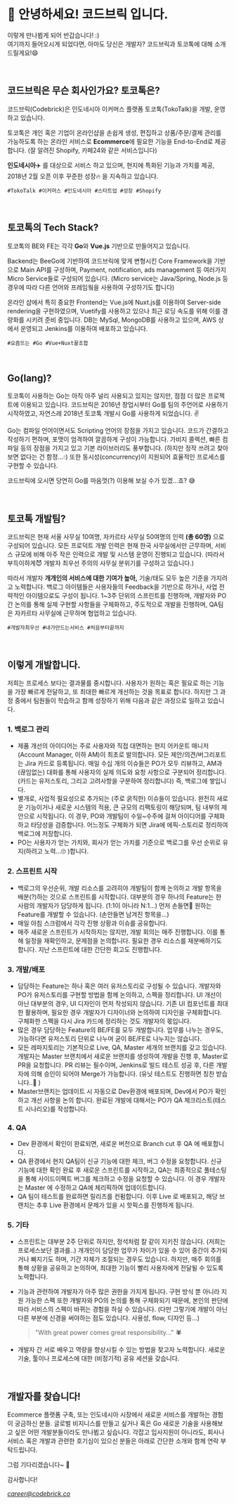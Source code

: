 # :wave: 안녕하세요! 코드브릭 입니다.   
이렇게 만나뵙게 되어 반갑습니다! :)  
여기까지 들어오시게 되었다면, 아마도 당신은 개발자? 코드브릭과 토코톡에 대해 소개드릴게요!:smile:  
  
<br/>  
    
## 코드브릭은 무슨 회사인가요? 토코톡은?  
코드브릭(Codebrick)은 인도네시아 이커머스 플랫폼 토코톡(TokoTalk)을 개발, 운영하고 있습니다.  
  
토코톡은 개인 혹은 기업이 온라인샵을 손쉽게 생성, 편집하고 상품/주문/결제 관리를 가능하도록 하는 온라인 서비스로 **Ecommerce**에 필요한 기능을 End-to-End로 제공합니다. (잘 알려진 Shopify, 카페24와 같은 서비스입니다)  
  
**인도네시아**:airplane: 를 대상으로 서비스 하고 있으며, 현지에 특화된 기능과 가치를 제공, 2018년 2월 오픈 이후 꾸준한 성장:fire: 을 지속하고 있습니다.  
  
```#TokoTalk #이커머스 #인도네시아 #스타트업 #성장 #Shopify```  
  
<br/>  
  
## 토코톡의 Tech Stack?  
토코톡의 BE와 FE는 각각 **Go**와 **Vue.js** 기반으로 만들어지고 있습니다. 
  
Backend는 BeeGo에 기반하여 코드브릭에 맞게 변형시킨 Core Framework을 기반으로 Main API를 구성하며, Payment, notification, ads management 등 여러가지 Micro Service들로 구성되어 있습니다. (Micro service는 Java/Spring, Node.js 등 경우에 따라 다른 언어와 프레임웤을 사용하여 구성하기도 합니다)  
  
온라인 샵에서 특히 중요한 Frontend는 Vue.js에 Nuxt.js를 이용하여 Server-side rendering을 구현하였으며, Vuetify를 사용하고 있으나 최근 로딩 속도를 위해 이를 경량화를 시키려 준비 중입니다. 
DB는 MySql, MongoDB를 사용하고 있으며, AWS 상에서 운영되고 Jenkins를 이용하여 배포하고 있습니다.  
  
```#요즘뜨는 #Go #Vue+Nuxt꿀조합```  
  
<br/>  
    
## Go(lang)?  
토코톡이 사용하는 Go는 아직 아주 널리 사용되고 있지는 않지만, 점점 더 많은 프로젝트에 이용되고 있습니다. 코드브릭은 2016년 창업시부터 Go를 팀의 주언어로 사용하기 시작하였고, 자연스레 2018년 토코톡 개발시 Go를 사용하게 되었습니다. :v:  
  
Go는 컴파일 언어이면서도 Scripting 언어의 장점을 가지고 있습니다. 코드가 간결하고 작성하기 편하며, 포맷이 엄격하여 깔끔하게 구성이 가능합니다. 가비지 콜렉션, 빠른 컴파일 등의 장점을 가지고 있고 기본 라이브러리도 풍부합니다. (하지만 정작 쓰려고 찾아보면 없다는 건 함정...:droplet:) 또한 동시성(concurrency)이 지원되어 효율적인 프로세스를 구현할 수 있습니다.  
  
코드브릭에 오시면 당연히 Go를 마음껏(?) 이용해 보실 수가 있겠...죠? :sweat_smile:  
  
<br/>  
    
## 토코톡 개발팀?  
코드브릭은 현재 서울 사무실 10여명, 자카르타 사무실 50여명의 인력 **(총 60명)** 으로 구성되어 있습니다. 모든 프로덕트 개발 인력은 현재 한국 사무실에서만 근무하며, 서비스 규모에 비해 아주 작은 인력으로 개발 및 시스템 운영이 진행되고 있습니다. (따라서 부득이하게:smiling_imp:  개발자 최우선 주의의 사무실 분위기를 구성하고 있습니다.)  
  
따라서 개발자 **개개인의 서비스에 대한 기여가 높아,** 기술/태도 모두 높은 기준을 가지려고 노력합니다. 백로그 아이템들은 사용자들의 Feedback을 기반으로 하거나, 사업 전략적인 아이템으로도 구성이 됩니다. 1~3주 단위의 스프린트를 진행하며, 개발자와 PO간 논의를 통해 실제 구현할 사항들을 구체화하고, 주도적으로 개발을 진행하며, QA팀은 자카르타 사무실에 근무하며 협업하고 있습니다.  
  
```#개발자최우선 #내가만드는서비스 #처음부터끝까지```  
  
<br/>  
    
## 이렇게 개발합니다. 
저희는 프로세스 보다는 결과물를 중시합니다. 사용자가 원하는 혹은 필요로 하는 기능을 가장 빠르게 전달하고, 또 최대한 빠르게 개선하는 것을 목표로 합니다. 하지만 그 과정 중에서 팀원들이 학습하고 함께 성장하기 위해 다음과 같은 과정으로 일하고 있습니다.  
  
### 1. 백로그 관리
- 제품 개선의 아이디어는 주로 사용자와 직접 대면하는 현지 어카운트 매니저(Account Manager, 이하 AM)이 최초로 발의합니다. 모든 제안/의견/버그리포트는 Jira 카드로 등록됩니다. 매일 수십 개의 이슈들은 PO가 모두 리뷰하고, AM과 (끊임없는) 대화를 통해 사용자의 실제 의도와 요청 사항으로 구분되어 정리합니다. (카드는 유저스토리, 그리고 고려사항을 구분하여 정리합니다) 즉, 백로그에 쌓입니다.
- 별개로, 사업적 필요성으로 추가되는 (주로 굵직한) 이슈들이 있습니다. 완전히 새로운 기능이거나 새로운 시스템의 적용, 큰 규모의 리팩토링이 해당되며, 팀 내부의 제안으로 시작됩니다. 이 경우, PO와 개발팀이 수일~수주에 걸쳐 아이디어를 구체화하고 타당성을 검증합니다. 어느정도 구체화가 되면 Jira에 에픽-스토리로 정리하여 백로그에 저장합니다.
- PO는 사용자가 얻는 가치와, 회사가 얻는 가치를 기준으로 백로그를 우선 순위로 유지(하려고 노력...:roll_eyes: )합니다. 

### 2. 스프린트 시작
- 백로그의 우선순위, 개발 리소스를 고려히야 개발팀이 함께 논의하고 개발 항목을 배분(?)하는 것으로 스프린트를 시작합니다. 대부분의 경우 하나의 Feature는 한 사람의 개발자가 담당하게 됩니다. (1:1이 아니라 N:1...) 먼저 손들면:raising_hand: 원하는 Feature를 개발할 수 있습니다. (손안들면 남겨진 항목을...)
- 매일 아침 스크럼에서 각각 진행 상황과 이슈를 공유합니다. 
- 매주 새로운 스프린트가 시작하지는 않지만, 개발 회의는 매주 진행합니다. 이를 통해 일정을 재확인하고, 문제점을 논의합니다. 필요한 경우 리소스를 재분배하기도 합니다. 지난 스프린트에 대한 간단한 회고도 진행합니다. 

### 3. 개발/배포
- 담당하는 Feature는 하나 혹은 여러 유저스토리로 구성될 수 있습니다. 개발자와 PO가 유저스토리를 구현할 방법을 함께 논의하고, 스펙을 정리합니다. UI 개선이 아닌 대부분의 경우, UI 디자인이 먼저 작성되지 않습니다. 기존 UI 컴포넌트를 최대한 활용하며, 필요한 경우 개발자가 디자이너와 논의하여 디자인을 구체화합니다. 구체화한 스펙을 다시 Jira 카드에 정리하는 것도 개발자의 몫입니다.  
- 많은 경우 담당하는 Feature의 BE/FE를 모두 개발합니다. 업무를 나누는 경우도, 가능하다면 유저스토리 단위로 나누며 굳이 BE/FE로 나누지는 않습니다. 
- 모든 레파지토리는 기본적으로 Live, QA, Master 세개의 브랜치를 갖고 있습니다. 개발자는 Master 브랜치에서 새로운 브랜치를 생성하여 개발을 진행 후, Master로 PR을 요청합니다. PR 리뷰는 필수이며, Jenkins로 빌드 테스트 성공 후, 다른 개발자에 의해 승인이 되어야 Merge가 가능합니다. (유닛 테스트도 진행하면 칭찬 받습니다..:clap: )  
- Master브랜치는 업데이트 시 자동으로 Dev환경에 배포되며, Dev에서 PO가 확인하고 개선 사항을 논의 합니다. 완료된 개발에 대해서는 PO가 QA 체크리스트(테스트 시나리오)를 작성합니다. 

### 4. QA
- Dev 환경에서 확인이 완료되면, 새로운 버전으로 Branch cut 후 QA 에 배포합니다. 
- QA 환경에서 현지 QA팀이 신규 기능에 대한 체크, 버그 수정을 요청합니다. 신규 기능에 대한 확인 완료 후 새로운 스프린트를 시작하고, QA는 최종적으로 풀테스팅을 통해 사이드이펙트 버그를 체크하고 수정을 요청할 수 있습니다. 이 경우 개발자는 Master 에 수정하고 QA에 체리픽하여 업데이트합니다. 
- QA 팀이 테스트를 완료하면 릴리즈를 컨펌합니다. 이후 Live 로 배포되고, 해당 브랜치는 추후 Live 환경에서 문제가 있을 시 핫픽스를 진행하게 됩니다. 

### 5. 기타
- 스프린트는 대부분 2주 단위로 하지만, 정석처럼 칼 같이 지키진 않습니다. (저희는 프로세스보단 결과를..) 개개인이 담당한 업무가 차이가 있을 수 있어 중간이 추가되거나 빠지기도 하며, 기간 자체가 조절되는 경우도 있습니다. 하지만, 매주 회의를 통해 상황을 공유하고 논의하며, 최대한 기능이 빨리 사용자에게 전달될 수 있도록 노력합니다. 
- 기능과 관련하여 개발자가 아주 많은 권한을 가지게 됩니다. 구현 방식 뿐 아니라 지원 가능한 스펙 또한 개발자와 PO의 논의를 통해 구체화되기 때문에, 본인의 판단에 따라 서비스의 스펙이 바뀌는 경험을 하실 수 있습니다. (다만 그렇기에 개발이 아닌 다른 부분에 신경을 써야하는 점도 있습니다. 사용성, flow, 디자인 등...)  

  > "With great power comes great responsibility..." :spider:  
  
- 개발자 간 서로 배우고 역량을 향상시킬 수 있는 방법을 찾고자 노력합니다. 새로운 기술, 툴이나 프로세스에 대한 (비정기적) 공유 세션을 갖습니다. 
  
  
<br/>  


## 개발자를 찾습니다!  
Ecommerce 플랫폼 구축, 또는 인도네시아 시장에서 새로운 서비스를 개발하는 경험이 궁금하신 분들. 글로벌 비지니스를 만들고 싶거나 혹은 Go 새로운 기술을 사용해보고 싶은 어떤 개발분들이라도 만나뵙고 싶습니다. 
각잡고 입사지원이 아니라도, 회사나 서비스 혹은 개발과 관련한 호기심이 있으신 분들은 아래로 간단한 소개와 함께 연락 부탁드립니다.  
  
그럼 기다리겠습니다~ :metal:  
  
감사합니다!  
  
*career@codebrick.co*
